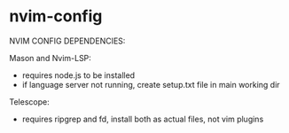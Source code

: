 # nvim-config

NVIM CONFIG DEPENDENCIES:

Mason and Nvim-LSP:
- requires node.js to be installed
- if language server not running, create setup.txt file in main working dir

Telescope:
- requires ripgrep and fd, install both as actual files, not vim plugins
